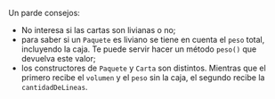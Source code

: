 Un parde consejos:

* No interesa si las cartas son livianas o no;
* para saber si un `Paquete` es liviano se tiene en cuenta el `peso` total, incluyendo la caja. Te puede servir hacer un método `peso()` que devuelva este valor;
* los constructores de `Paquete` y `Carta` son distintos. Mientras que el primero recibe el `volumen` y el `peso` sin la caja, el segundo recibe la `cantidadDeLineas`.

